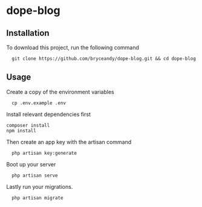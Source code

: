 # dope-blog

## Installation

To download this project, run the following command
```
  git clone https://github.com/bryceandy/dope-blog.git && cd dope-blog
```

## Usage

Create a copy of the environment variables
```
  cp .env.example .env
```
Install relevant dependencies first
```
composer install
npm install
```

Then create an app key with the artisan command
```
  php artisan key:generate
```

Boot up your server 
```
  php artisan serve
```

Lastly run your migrations.
```
  php artisan migrate
```
